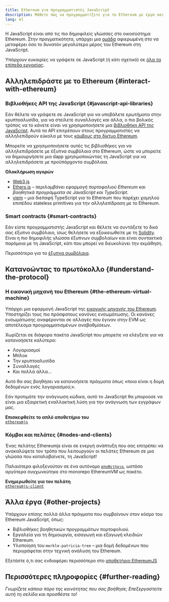 ```yaml
---
title: Ethereum για προγραμματιστές JavaScript
description: Μάθετε πώς να προγραμματίζετε για το Ethereum με έργα και εργαλεία JavaScript.
lang: el
---
```


Η JavaScript είναι από τις πιο δημοφιλείς γλώσσες στο οικοσύστημα Ethereum. Στην πραγματικότητα, υπάρχει μια [ομάδα](https://github.com/ethereumjs) αφιερωμένη στο να μεταφέρει όσο το δυνατόν μεγαλύτερο μέρος του Ethereum στη JavaScript.

Υπάρχουν ευκαιρίες να γράψετε σε JavaScript (ή κάτι σχετικό) σε [όλα τα επίπεδα εργασίας](/developers/docs/ethereum-stack/).

## Αλληλεπιδράστε με το Ethereum {#interact-with-ethereum}

### Βιβλιοθήκες API της JavaScript {#javascript-api-libraries}

Εάν θέλετε να γράψετε σε JavaScript για να υποβάλετε ερωτήματα στην κρυπτοαλυσίδα, για να στείλετε συναλλαγές και άλλα, ο πιο βολικός τρόπος να το κάνετε είναι να χρησιμοποιήσετε μια [βιβλιοθήκη API της JavaScript](/developers/docs/apis/javascript/). Αυτά τα API επιτρέπουν στους προγραμματιστές να αλληλεπιδρούν εύκολα με τους [κόμβους στο δίκτυο Ethereum](/developers/docs/nodes-and-clients/).

Μπορείτε να χρησιμοποιήσετε αυτές τις βιβλιοθήκες για να αλληλεπιδράσετε με έξυπνα συμβόλαια στο Ethereum, ώστε να μπορείτε να δημιουργήσετε μια dapp χρησιμοποιώντας τη JavaScript για να αλληλεπιδράσετε με προϋπάρχοντα συμβόλαια.

**Ολοκλήρωση αγορών**

- [Web3.js](https://web3js.readthedocs.io/)
- [Ethers.js](https://docs.ethers.io/) _– περιλαμβάνει εφαρμογή πορτοφολιού Ethereum και βοηθητικά προγράμματα σε JavaScript και TypeScript._
- [viem](https://viem.sh) – μια διεπαφή TypeScript για το Ethereum που παρέχει χαμηλού επιπέδου stateless primitives για την αλληλεπίδραση με το Ethereum.

### Smart contracts {#smart-contracts}

Εάν είστε προγραμματιστής JavaScript και θέλετε να συντάξετε το δικό σας έξυπνο συμβόλαιο, ίσως θελήσετε να εξοικειωθείτε με τη [Solidity](https://solidity.readthedocs.io). Είναι η πιο δημοφιλής γλώσσα έξυπνων συμβολαίων και είναι συντακτικά παρόμοια με τη JavaScript, κάτι που μπορεί να διευκολύνει την εκμάθηση.

Περισσότερα για τα [έξυπνα συμβόλαια](/developers/docs/smart-contracts/).

## Κατανοώντας το πρωτόκολλο {#understand-the-protocol}

### Η εικονική μηχανή του Ethereum {#the-ethereum-virtual-machine}

Υπάρχει μια εφαρμογή JavaScript της [εικονικής μηχανής του Ethereum](/developers/docs/evm/). Υποστηρίζει τους πιο πρόσφατους κανόνες ενσωμάτωσης. Οι κανόνες ενσωμάτωσης αναφέρονται σε αλλαγές που έγιναν στην EVM ως αποτέλεσμα προγραμματισμένων αναβαθμίσεων.

Χωρίζεται σε διάφορα πακέτα JavaScript που μπορείτε να ελέγξετε για να κατανοήσετε καλύτερα:

- Λογαριασμοί
- Μπλοκ
- Την κρυπτοαλυσίδα
- Συναλλαγές
- Και πολλά άλλα...

Αυτό θα σας βοηθήσει να κατανοήσετε πράγματα όπως «ποια είναι η δομή δεδομένων ενός λογαριασμού;».

Εάν προτιμάτε την ανάγνωση κώδικα, αυτό το JavaScript θα μπορούσε να είναι μια εξαιρετική εναλλακτική λύση για την ανάγνωση των εγγράφων μας.

**Επισκεφθείτε το απλό αποθετήριο του**  
[`ethereumjs`](https://github.com/ethereumjs/ethereumjs-vm)

### Κόμβοι και πελάτες {#nodes-and-clients}

Ένας πελάτης Ethereumjs είναι σε ενεργή ανάπτυξη που σας επιτρέπει να ανακαλύψετε τον τρόπο που λειτουργούν οι πελάτες Ethereum σε μια γλώσσα που καταλαβαίνετε, τη JavaScript!

Παλαιότερα φιλοξενούταν σε ένα αυτόνομο [`αποθετήριο`](https://github.com/ethereumjs/ethereumjs-client), ωστόσο αργότερα συγχωνεύτηκε στο monorepo EthereumVM ως πακέτο.

**Ενημερωθείτε για τον πελάτη**  
[`ethereumjs-client`](https://github.com/ethereumjs/ethereumjs-monorepo/tree/master/packages/client)

## Άλλα έργα {#other-projects}

Υπάρχουν επίσης πολλά άλλα πράγματα που συμβαίνουν στον κόσμο του Ethereum JavaScript, όπως:

- Βιβλιοθήκες βοηθητικών προγραμμάτων πορτοφολιού.
- Εργαλεία για τη δημιουργία, εισαγωγή και εξαγωγή κλειδιών Ethereum.
- Υλοποίηση του `merkle-patricia-tree` – μια δομή δεδομένων που περιγράφεται στην τεχνική ανάλυση του Ethereum.

Εξετάστε ό,τι σας ενδιαφέρει περισσότερο στο [αποθετήριο EthereumJS](https://github.com/ethereumjs)

## Περισσότερες πληροφορίες {#further-reading}

_Γνωρίζετε κάποιο πόρο της κοινότητας που σας βοήθησε; Επεξεργαστείτε αυτή τη σελίδα και προσθέστε το!_
